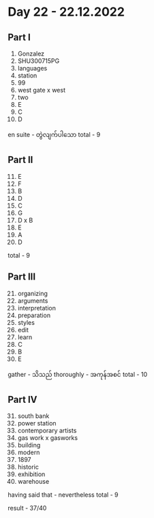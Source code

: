 # Day 22 - 22.12.2022

## Part I

1. Gonzalez
2. SHU300715PG
3. languages
4. station
5. 99
6. west gate x west
7. two
8. E
9. C
10. D

en suite - တွဲလျက်ပါသော
total - 9

## Part II

11. E
12. F
13. B
14. D
15. C
16. G
17. D x B
18. E
19. A
20. D

total - 9

## Part III

21. organizing
22. arguments
23. interpretation
24. preparation
25. styles
26. edit
27. learn
28. C
29. B
30. E

gather - သိသည်
thoroughly  - အကုန်အစင်
total - 10

## Part IV

31. south bank
32. power station
33. contemporary artists
34. gas work x gasworks
35. building
36. modern
37. 1897
38. historic
39. exhibition
40. warehouse

having said that - nevertheless
total - 9

result - 37/40
